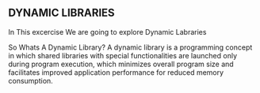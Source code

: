 ## DYNAMIC LIBRARIES

In This excercise We are going to explore Dynamic Labraries

So Whats A Dynamic Library?
A dynamic library is a programming concept in which shared libraries with special functionalities are launched only during program execution, which minimizes overall program size and facilitates improved application performance for reduced memory consumption.


